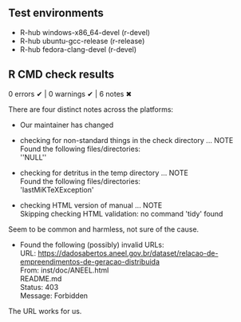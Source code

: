 ## Test environments
- R-hub windows-x86_64-devel (r-devel)
- R-hub ubuntu-gcc-release (r-release)
- R-hub fedora-clang-devel (r-devel)

## R CMD check results

0 errors ✔ | 0 warnings ✔ | 6 notes ✖

There are four distinct notes across the platforms:

  * Our maintainer has changed
  
  * checking for non-standard things in the check directory ... NOTE  
  Found the following files/directories:  
  ''NULL''
    
  * checking for detritus in the temp directory ... NOTE  
  Found the following files/directories:  
  'lastMiKTeXException'
  
  * checking HTML version of manual ... NOTE  
  Skipping checking HTML validation: no command 'tidy' found
  
Seem to be common and harmless, not sure of the cause.
  
  * Found the following (possibly) invalid URLs:  
    URL: https://dadosabertos.aneel.gov.br/dataset/relacao-de-empreendimentos-de-geracao-distribuida  
      From: inst/doc/ANEEL.html  
            README.md  
      Status: 403  
      Message: Forbidden
      
The URL works for us.  

